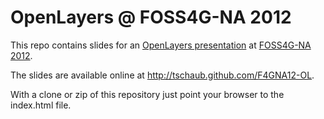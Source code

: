# OpenLayers @ FOSS4G-NA 2012

This repo contains slides for an [OpenLayers
presentation](http://foss4g-na.org/schedule/openlayers-the-rebirth-of-cool/) at
[FOSS4G-NA 2012](http://foss4g-na.org/).

The slides are available online at http://tschaub.github.com/F4GNA12-OL.

With a clone or zip of this repository just point your browser to the
index.html file.
